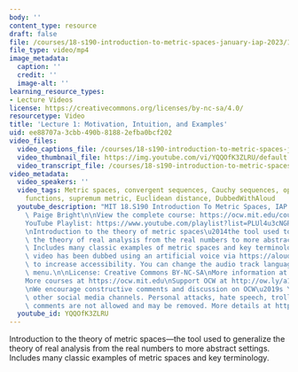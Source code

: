 ```yaml
---
body: ''
content_type: resource
draft: false
file: /courses/18-s190-introduction-to-metric-spaces-january-iap-2023/18s190-lecture-1_360p_16_9.mp4
file_type: video/mp4
image_metadata:
  caption: ''
  credit: ''
  image-alt: ''
learning_resource_types:
- Lecture Videos
license: https://creativecommons.org/licenses/by-nc-sa/4.0/
resourcetype: Video
title: 'Lecture 1: Motivation, Intuition, and Examples'
uid: ee88707a-3cbb-490b-8188-2efba0bcf202
video_files:
  video_captions_file: /courses/18-s190-introduction-to-metric-spaces-january-iap-2023/1-nhSpEF_RO3iM0LVc4vqXg87BVl6JhGq_transcript.webvtt
  video_thumbnail_file: https://img.youtube.com/vi/YQQOfK3ZLRU/default.jpg
  video_transcript_file: /courses/18-s190-introduction-to-metric-spaces-january-iap-2023/1-nhSpEF_RO3iM0LVc4vqXg87BVl6JhGq_transcript.pdf
video_metadata:
  video_speakers: ''
  video_tags: Metric spaces, convergent sequences, Cauchy sequences, open sets, continuous
    functions, supremum metric, Euclidean distance, DubbedWithAloud
  youtube_description: "MIT 18.S190 Introduction To Metric Spaces, IAP 2023\nInstructor:\
    \ Paige Bright\n\nView the complete course: https://ocw.mit.edu/courses/18-s190-introduction-to-metric-spaces-january-iap-2023/\n\
    YouTube Playlist: https://www.youtube.com/playlist?list=PLUl4u3cNGP613ULTyHAqz04niYf722x7S\n\
    \nIntroduction to the theory of metric spaces\u2014the tool used to generalize\
    \ the theory of real analysis from the real numbers to more abstract settings.\
    \ Includes many classic examples of metric spaces and key terminology.\n\nThis\
    \ video has been dubbed using an artificial voice via https://aloud.area120.google.com\
    \ to increase accessibility. You can change the audio track language in the Settings\
    \ menu.\n\nLicense: Creative Commons BY-NC-SA\nMore information at https://ocw.mit.edu/terms\n\
    More courses at https://ocw.mit.edu\nSupport OCW at http://ow.ly/a1If50zVRlQ\n\
    \nWe encourage constructive comments and discussion on OCW\u2019s YouTube and\
    \ other social media channels. Personal attacks, hate speech, trolling, and inappropriate\
    \ comments are not allowed and may be removed. More details at https://ocw.mit.edu/comments."
  youtube_id: YQQOfK3ZLRU
---
```

Introduction to the theory of metric spaces—the tool used to generalize the theory of real analysis from the real numbers to more abstract settings. Includes many classic examples of metric spaces and key terminology.